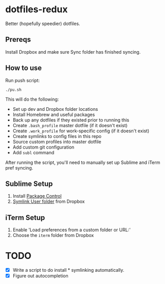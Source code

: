 # dotfiles-redux
Better (hopefully speedier) dotfiles.


## Prereqs

Install Dropbox and make sure Sync folder has finished syncing.

## How to use

Run push script:

```shell
./pu.sh
```

This will do the following:
- Set up dev and Dropbox folder locations
- Install Homebrew and useful packages
- Back up any dotfiles if they existed prior to running this
- Create `.bash_profile` master dotfile (if it doesn't exist)
- Create `.work_profile` for work-specific config (if it doesn't exist)
- Create symlinks to config files in this repo
- Source custom profiles into master dotfile
- Add custom git configuration
- Add `subl` command


After running the script, you'll need to manually set up Sublime and iTerm pref syncing.


## Sublime Setup

1. Install [Package Control](https://packagecontrol.io/installation)
2. [Symlink User folder](https://packagecontrol.io/docs/syncing) from Dropbox


## iTerm Setup

1. Enable 'Load preferences from a custom folder or URL:'
2. Choose the `iterm` folder from Dropbox


# TODO

- [x] Write a script to do install * symlinking automatically.
- [x] Figure out autocompletion
